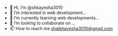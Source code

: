 - 👋 Hi, I’m @shkayesha3010
- 👀 I’m interested in web development...
- 🌱 I’m currently learning web developments...
- 💞️ I’m looking to collaborate on ...
- 📫 How to reach me shaikhayesha3010@gmail.com

<!---
shkayesha3010/shkayesha3010 is a ✨ special ✨ repository because its `README.md` (this file) appears on your GitHub profile.
You can click the Preview link to take a look at your changes.
--->
